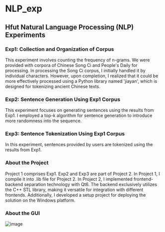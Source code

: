 # NLP_exp
## Hfut Natural Language Processing (NLP) Experiments
### Exp1: Collection and Organization of Corpus
This experiment involves counting the frequency of n-grams. We were provided with corpora of Chinese Song Ci and People's Daily for processing. In processing the Song Ci corpus, I initially handled it by individual characters. However, upon completion, I realized that it could be more effectively processed using a Python library named 'jiayan', which is designed for tokenizing ancient Chinese texts.

### Exp2: Sentence Generation Using Exp1 Corpus
This experiment focuses on generating sentences using the results from Exp1. I employed a top-k algorithm for sentence generation to introduce more randomness into the sequence.

### Exp3: Sentence Tokenization Using Exp1 Corpus
In this experiment, sentences provided by users are tokenized using the results from Exp1.

### About the Project
Project 1 comprises Exp1. Exp2 and Exp3 are part of Project 2. In Project 1, I compile it into .lib file for Project 2. In Project 2, I implemented frontend-backend separation technology with Qt6. The backend exclusively utilizes the C++ STL library, making it versatile for integration with different frontends. Additionally, I developed a setup project for deploying the solution on the Windows platform.

### About the GUI
![image](https://github.com/NullHeart12/NLP_exp/assets/125792130/9f6a53dd-213d-424e-ae1f-a9afa17aab04)
